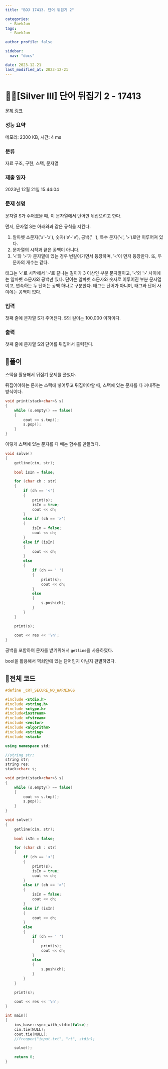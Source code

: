 ```yaml
---
title: "BOJ 17413. 단어 뒤집기 2"

categories:
  - BaekJun
tags:
  - BaekJun

author_profile: false

sidebar:
  nav: "docs"

date: 2023-12-21
last_modified_at: 2023-12-21
---
```


# 🙇‍♀️[Silver III] 단어 뒤집기 2 - 17413 

[문제 링크](https://www.acmicpc.net/problem/17413) 

### 성능 요약

메모리: 2300 KB, 시간: 4 ms

### 분류

자료 구조, 구현, 스택, 문자열

### 제출 일자

2023년 12월 21일 15:44:04

### 문제 설명

<p>문자열 S가 주어졌을 때, 이 문자열에서 단어만 뒤집으려고 한다.</p>

<p>먼저, 문자열 S는 아래와과 같은 규칙을 지킨다.</p>

<ol>
	<li>알파벳 소문자('<code>a</code>'-'<code>z</code>'), 숫자('<code>0</code>'-'<code>9</code>'), 공백('<code> </code>'), 특수 문자('<code><</code>', '<code>></code>')로만 이루어져 있다.</li>
	<li>문자열의 시작과 끝은 공백이 아니다.</li>
	<li>'<code><</code>'와 '<code>></code>'가 문자열에 있는 경우 번갈아가면서 등장하며, '<code><</code>'이 먼저 등장한다. 또, 두 문자의 개수는 같다.</li>
</ol>

<p>태그는 '<code><</code>'로 시작해서 '<code>></code>'로 끝나는 길이가 3 이상인 부분 문자열이고, '<code><</code>'와 '<code>></code>' 사이에는 알파벳 소문자와 공백만 있다. 단어는 알파벳 소문자와 숫자로 이루어진 부분 문자열이고, 연속하는 두 단어는 공백 하나로 구분한다. 태그는 단어가 아니며, 태그와 단어 사이에는 공백이 없다.</p>

### 입력 

 <p>첫째 줄에 문자열 S가 주어진다. S의 길이는 100,000 이하이다.</p>

### 출력 

 <p>첫째 줄에 문자열 S의 단어를 뒤집어서 출력한다.</p>

## 🚀풀이

스택을 활용해서 뒤집기 문제를 풀었다.  

뒤집어야하는 문자는 스택에 넣어두고 뒤집어야할 때, 스택에 있는 문자를 다 꺼내주는 방식이다.  

```cpp
void print(stack<char>& s)
{
	while (s.empty() == false)
	{
		cout << s.top();
		s.pop();
	}
}
```

이렇게 스택에 있는 문자를 다 빼는 함수를 만들었다.  

```cpp
void solve()
{
	getline(cin, str);
	
	bool isIn = false;

	for (char ch : str)
	{
		if (ch == '<')
		{
			print(s);
			isIn = true;
			cout << ch;
		}
		else if (ch == '>')
		{
			isIn = false;
			cout << ch;
		}
		else if (isIn)
		{
			cout << ch;
		}
		else
		{
			if (ch == ' ')
			{
				print(s);
				cout << ch;
			}
			else
			{
				s.push(ch);
			}
		}
	}

	print(s);
	
	cout << res << '\n';
}
```

공백을 포함하여 문자를 받기위해서 `getline`을 사용하였다.  

bool을 활용해서 꺽쇠안에 있는 단어인지 아닌지 판별하였다.  

## 🚀전체 코드

```cpp
#define _CRT_SECURE_NO_WARNINGS

#include <stdio.h>
#include <string.h>
#include <ctype.h>
#include<iostream>
#include <fstream>
#include <vector>
#include <algorithm>
#include <string>
#include <stack>

using namespace std;

//string str;
string str;
string res;
stack<char> s;

void print(stack<char>& s)
{
	while (s.empty() == false)
	{
		cout << s.top();
		s.pop();
	}
}

void solve()
{
	getline(cin, str);
	
	bool isIn = false;

	for (char ch : str)
	{
		if (ch == '<')
		{
			print(s);
			isIn = true;
			cout << ch;
		}
		else if (ch == '>')
		{
			isIn = false;
			cout << ch;
		}
		else if (isIn)
		{
			cout << ch;
		}
		else
		{
			if (ch == ' ')
			{
				print(s);
				cout << ch;
			}
			else
			{
				s.push(ch);
			}
		}
	}

	print(s);
	
	cout << res << '\n';
}

int main() 
{
	ios_base::sync_with_stdio(false);
	cin.tie(NULL);
	cout.tie(NULL);
	//freopen("input.txt", "rt", stdin);

	solve();

	return 0;
}
```